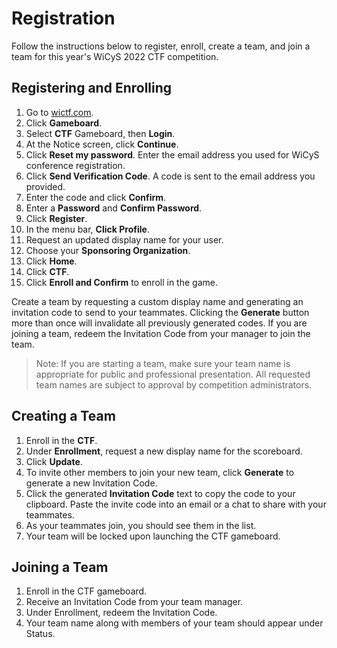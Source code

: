 # Registration

Follow the instructions below to register, enroll, create a team, and join a team for this year's WiCyS 2022 CTF competition.

## Registering and Enrolling

1. Go to [wictf.com](https://wictf.com).
3. Click **Gameboard**.
2. Select **CTF** Gameboard, then **Login**.
3. At the Notice screen, click **Continue**.
5. Click **Reset my password**. Enter the email address you used for WiCyS conference registration.
6. Click **Send Verification Code**. A code is sent to the email address you provided.
7. Enter the code and click **Confirm**.
8. Enter a **Password** and **Confirm Password**.
9. Click **Register**.
10. In the menu bar, **Click Profile**.
11. Request an updated display name for your user.
12. Choose your **Sponsoring Organization**.
13. Click **Home**.
14. Click **CTF**.
15. Click **Enroll and Confirm** to enroll in the game.

Create a team by requesting a custom display name and generating an invitation code to send to your teammates. Clicking the **Generate** button more than once will invalidate all previously generated codes. If you are joining a team, redeem the Invitation Code from your manager to join the team.

>Note: If you are starting a team, make sure your team name is appropriate for public and professional presentation. All requested team names are subject to approval by competition administrators.

## Creating a Team

1. Enroll in the **CTF**.
2. Under **Enrollment**, request a new display name for the scoreboard.
3. Click **Update**.
4. To invite other members to join your new team, click **Generate** to generate a new Invitation Code.
5. Click the generated **Invitation Code** text to copy the code to your clipboard. Paste the invite code into an email or a chat to share with your teammates.
6. As your teammates join, you should see them in the list.
7. Your team will be locked upon launching the CTF gameboard.

## Joining a Team

1. Enroll in the CTF gameboard.
2. Receive an Invitation Code from your team manager.
3. Under Enrollment, redeem the Invitation Code.
4. Your team name along with members of your team should appear under Status.
